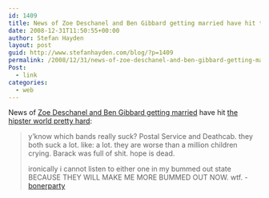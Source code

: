 ```yaml
---
id: 1409
title: News of Zoe Deschanel and Ben Gibbard getting married have hit the hipster world pretty hard
date: 2008-12-31T11:50:55+00:00
author: Stefan Hayden
layout: post
guid: http://www.stefanhayden.com/blog/?p=1409
permalink: /2008/12/31/news-of-zoe-deschanel-and-ben-gibbard-getting-married-have-hit-the-hipster-world-pretty-hard/
Post:
  - link
categories:
  - web
---
```

News of <a href="http://www.guardian.co.uk/music/2008/dec/31/zooey-deschanel-death-cab-marriage">Zoe Deschanel and Ben Gibbard getting married</a> have hit <a href="http://bonerparty.tumblr.com/post/67451822">the hipster world pretty hard</a>:
<blockquote>y’know which bands really suck? Postal Service and Deathcab. they both suck a lot. like: a lot. they are worse than a million children crying. Barack was full of shit. hope is dead.

ironically i cannot listen to either one in my bummed out state BECAUSE THEY WILL MAKE ME MORE BUMMED OUT NOW. wtf.
-<a href="http://bonerparty.tumblr.com/post/67451822">bonerparty</a></blockquote>